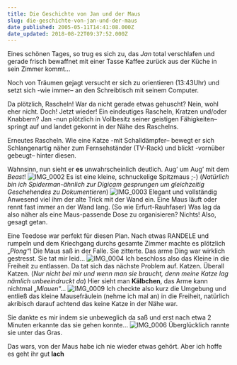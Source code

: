 ```yaml
---
title: Die Geschichte von Jan und der Maus
slug: die-geschichte-von-jan-und-der-maus
date_published: 2005-05-11T14:41:08.000Z
date_updated: 2018-08-22T09:37:52.000Z
---
```


Eines schönen Tages, so trug es sich zu, das *Jan* total verschlafen und gerade frisch bewaffnet mit einer Tasse Kaffee zurück aus der Küche in sein Zimmer kommt…

Noch von Träumen gejagt versucht er sich zu orientieren (13:43Uhr) und setzt sich -wie immer– an den Schreibtisch mit seinem Computer.

Da plötzlich, Rascheln! War da nicht gerade etwas gehuscht? Nein, wohl eher nicht. Doch! Jetzt wieder! Ein eindeutiges Rascheln, Kratzen und/oder Knabbern? Jan -nun plötzlich in Vollbesitz seiner geistigen Fähigkeiten– springt auf und landet gekonnt in der Nähe des Raschelns.

Erneutes Rascheln. Wie eine Katze -mit Schalldämpfer– bewegt er sich Schlangenartig näher zum Fernsehständer (TV-Rack) und blickt -vornüber gebeugt– hinter diesen.

Wahnsinn, nun sieht er **es** unwahrscheinlich deutlich. Aug’ um Aug’ mit dem *Beast*!
![IMG_0002](//picdump.thafaker.de/mitglied.lycos.de/jmblogger/files/IMG_0002.jpg)
Es ist eine kleine, schnuckelige Spitzmaus ;-) (*Natürlich bin ich Spiderman-ähnlich zur Digicam gesprungen um gleichzeitig Geschehendes zu Dokumentieren*)
![IMG_0003](//picdump.thafaker.de/mitglied.lycos.de/jmblogger/files/IMG_0003.jpg)
Elegant und vollständig Anwesend viel ihm der alte Trick mit der Wand ein. Eine Maus läuft oder rennt fast immer an der Wand lang. (So wie Erfurt-Rauhfaser) Was lag da also näher als eine Maus-passende Dose zu organisieren? Nichts! Also, gesagt getan.

Eine Teedose war perfekt für diesen Plan. Nach etwas RANDELE und rumpeln und dem Kriechgang durchs gesamte Zimmer machte es plötzlich „*Plong“*! Die Maus saß in der Falle. Sie zitterte. Das arme Ding war wirklich gestresst. Sie tat mir leid…
![IMG_0004](//picdump.thafaker.de/mitglied.lycos.de/jmblogger/files/IMG_0004.jpg)
Ich beschloss also das Kleine in die Freiheit zu entlassen. Da tat sich das nächste Problem auf. Katzen. Überall Katzen. (*Nur nicht bei mir und wenn man sie braucht, denn meine Katze lag nämlich unbeeindruckt da*) Hier sieht man **Kälbchen**, das Arme kann nichtmal „*Miauen*“…
![IMG_0009](//picdump.thafaker.de/mitglied.lycos.de/jmblogger/files/IMG_0009.jpg)
Ich checkte also kurz die Umgebung und entließ das kleine Mausefräulein (nehme ich mal an) in die Freiheit, natürlich akribisch darauf achtend das keine Katze in der Nähe war.

Sie dankte es mir indem sie unbeweglich da saß und erst nach etwa 2 Minuten erkannte das sie gehen konnte…
![IMG_0006](//picdump.thafaker.de/mitglied.lycos.de/jmblogger/files/IMG_0006.jpg)
Überglücklich rannte sie unter das Gras.

Das wars, von der Maus habe ich nie wieder etwas gehört. Aber ich hoffe es geht ihr gut **lach**
